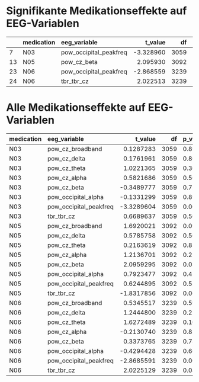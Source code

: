 # Signifikante Medikationseffekte auf EEG-Variablen



|   |medication |eeg_variable           |   t_value|   df|p_value   | partial_eta_squared|
|:--|:----------|:----------------------|---------:|----:|:---------|-------------------:|
|7  |N03        |pow_occipital_peakfreq | -3.328960| 3059|0.0009*** |           0.0064883|
|13 |N05        |pow_cz_beta            |  2.095930| 3092|0.0362*   |           0.0031016|
|23 |N06        |pow_occipital_peakfreq | -2.868559| 3239|0.0042**  |           0.0030711|
|24 |N06        |tbr_tbr_cz             |  2.022513| 3239|0.0432*   |           0.0003995|


# Alle Medikationseffekte auf EEG-Variablen



|medication |eeg_variable           |    t_value|   df|p_value   | partial_eta_squared|
|:----------|:----------------------|----------:|----:|:---------|-------------------:|
|N03        |pow_cz_broadband       |  0.1287283| 3059|0.8976    |           0.0001276|
|N03        |pow_cz_delta           |  0.1761961| 3059|0.8602    |           0.0001938|
|N03        |pow_cz_theta           |  1.0221365| 3059|0.3068    |           0.0000627|
|N03        |pow_cz_alpha           |  0.5821686| 3059|0.5605    |           0.0000015|
|N03        |pow_cz_beta            | -0.3489777| 3059|0.7271    |           0.0003659|
|N03        |pow_occipital_alpha    | -0.1331299| 3059|0.8941    |           0.0002033|
|N03        |pow_occipital_peakfreq | -3.3289604| 3059|0.0009*** |           0.0064883|
|N03        |tbr_tbr_cz             |  0.6689637| 3059|0.5036    |           0.0000620|
|N05        |pow_cz_broadband       |  1.6920021| 3092|0.0907    |           0.0018392|
|N05        |pow_cz_delta           |  0.5785758| 3092|0.5629    |           0.0001597|
|N05        |pow_cz_theta           |  0.2163619| 3092|0.8287    |           0.0000081|
|N05        |pow_cz_alpha           |  1.2136701| 3092|0.2250    |           0.0007369|
|N05        |pow_cz_beta            |  2.0959295| 3092|0.0362*   |           0.0031016|
|N05        |pow_occipital_alpha    |  0.7923477| 3092|0.4282    |           0.0002470|
|N05        |pow_occipital_peakfreq |  0.6244895| 3092|0.5324    |           0.0002883|
|N05        |tbr_tbr_cz             | -1.8317856| 3092|0.0671    |           0.0026607|
|N06        |pow_cz_broadband       |  0.5345517| 3239|0.5930    |           0.0001671|
|N06        |pow_cz_delta           |  1.2444800| 3239|0.2134    |           0.0002653|
|N06        |pow_cz_theta           |  1.6272489| 3239|0.1038    |           0.0005389|
|N06        |pow_cz_alpha           | -0.2130740| 3239|0.8313    |           0.0000180|
|N06        |pow_cz_beta            |  0.3373765| 3239|0.7359    |           0.0002027|
|N06        |pow_occipital_alpha    | -0.4294428| 3239|0.6676    |           0.0001425|
|N06        |pow_occipital_peakfreq | -2.8685591| 3239|0.0042**  |           0.0030711|
|N06        |tbr_tbr_cz             |  2.0225129| 3239|0.0432*   |           0.0003995|
